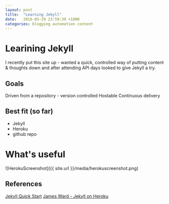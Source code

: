 ```yaml
---
layout: post
title:  "Learning Jekyll"
date:   2016-05-29 23:59:39 +1000
categories: blogging automation content 
---
```

# Learining Jekyll

I recently put this site up - wanted a quick, controlled way of putting content & thoughts down and after attending API days looked to give Jekyll a try.

## Goals

Driven from a repository - version controlled
Hostable
Continuous delivery

## Best fit (so far)

* Jekyll
* Heroku
* github repo


# What's useful

![HerokuScreenshot]({{ site.url }}/media/herokuscreenshot.png)

## References 

[Jekyll Quick Start](https://jekyllrb.com/docs/quickstart/)
[James Ward - Jekyll on Heroku](https://www.jamesward.com/2014/09/24/jekyll-on-heroku)

